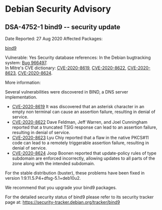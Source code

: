 
Debian Security Advisory
========================


DSA-4752-1 bind9 -- security update
-----------------------------------



Date Reported:
27 Aug 2020
Affected Packages:

[bind9](https://packages.debian.org/src:bind9)

Vulnerable:
Yes
Security database references:
In the Debian bugtracking system: [Bug 966497](https://bugs.debian.org/cgi-bin/bugreport.cgi?bug=966497).  
In Mitre's CVE dictionary: [CVE-2020-8619](https://security-tracker.debian.org/tracker/CVE-2020-8619), [CVE-2020-8622](https://security-tracker.debian.org/tracker/CVE-2020-8622), [CVE-2020-8623](https://security-tracker.debian.org/tracker/CVE-2020-8623), [CVE-2020-8624](https://security-tracker.debian.org/tracker/CVE-2020-8624).  

More information:

Several vulnerabilities were discovered in BIND, a DNS server
implementation.


* [CVE-2020-8619](https://security-tracker.debian.org/tracker/CVE-2020-8619)
It was discovered that an asterisk character in an empty non terminal can cause an assertion failure, resulting in denial
 of service.
* [CVE-2020-8622](https://security-tracker.debian.org/tracker/CVE-2020-8622)
Dave Feldman, Jeff Warren, and Joel Cunningham reported that a
 truncated TSIG response can lead to an assertion failure, resulting
 in denial of service.
* [CVE-2020-8623](https://security-tracker.debian.org/tracker/CVE-2020-8623)
Lyu Chiy reported that a flaw in the native PKCS#11 code can lead
 to a remotely triggerable assertion failure, resulting in denial
 of service.
* [CVE-2020-8624](https://security-tracker.debian.org/tracker/CVE-2020-8624)
Joop Boonen reported that update-policy rules of type subdomain
 are enforced incorrectly, allowing updates to all parts of the zone
 along with the intended subdomain.


For the stable distribution (buster), these problems have been fixed in
version 1:9.11.5.P4+dfsg-5.1+deb10u2.


We recommend that you upgrade your bind9 packages.


For the detailed security status of bind9 please refer to its security
tracker page at:
<https://security-tracker.debian.org/tracker/bind9>





